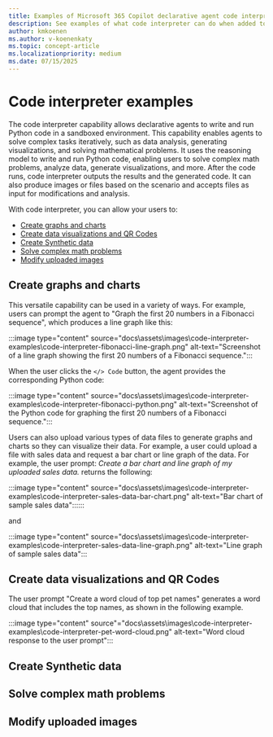 ```yaml
---
title: Examples of Microsoft 365 Copilot declarative agent code interpreter capabilities.
description: See examples of what code interpreter can do when added to your Copilot declarative agents.
author: kmkoenen
ms.author: v-koenenkaty
ms.topic: concept-article
ms.localizationpriority: medium
ms.date: 07/15/2025
---
```


# Code interpreter examples

The code interpreter capability allows declarative agents to write and run Python code in a sandboxed environment. This capability enables agents to solve complex tasks iteratively, such as data analysis, generating visualizations, and solving mathematical problems. It uses the reasoning model to write and run Python code, enabling users to solve complex math problems, analyze data, generate visualizations, and more. After the code runs, code interpreter outputs the results and the generated code. It can also produce images or files based on the scenario and accepts files as input for modifications and analysis.

With code interpreter, you can allow your users to:

- [Create graphs and charts](#create-graphs-and-charts)
- [Create data visualizations and QR Codes](#create-data-visualizations-and-qr-codes)
- [Create Synthetic data](#create-synthetic-data)
- [Solve complex math problems](#solve-complex-math-problems)
- [Modify uploaded images](#modify-uploaded-images)

## Create graphs and charts

This versatile capability can be used in a variety of ways. For example, users can prompt the agent to "Graph the first 20 numbers in a Fibonacci sequence", which produces a line graph like this:

:::image type="content" source="docs\assets\images\code-interpreter-examples\code-interpreter-fibonacci-line-graph.png" alt-text="Screenshot of a line graph showing the first 20 numbers of a Fibonacci sequence.":::

When the user clicks the `</> Code` button, the agent provides the corresponding Python code:

:::image type="content" source="docs\assets\images\code-interpreter-examples\code-interpreter-fibonacci-python.png" alt-text="Screenshot of the Python code for graphing the first 20 numbers of a Fibonacci sequence.":::

Users can also upload various types of data files to generate graphs and charts so they can visualize their data. For example, a user could upload a file with sales data and request a bar chart or line graph of the data. For example, the user prompt: *Create a bar chart and line graph of my uploaded sales data.* returns the following:

:::image type="content" source="docs\assets\images\code-interpreter-examples\code-interpreter-sales-data-bar-chart.png" alt-text="Bar chart of sample sales data"::::::

and

:::image type="content" source="docs\assets\images\code-interpreter-examples\code-interpreter-sales-data-line-graph.png" alt-text="Line graph of sample sales data":::

## Create data visualizations and QR Codes

The user prompt "Create a word cloud of top pet names" generates a word cloud that includes the top names, as shown in the following example.

:::image type="content" source"="docs\assets\images\code-interpreter-examples\code-interpreter-pet-word-cloud.png" alt-text="Word cloud response to the user prompt":::

## Create Synthetic data



## Solve complex math problems


## Modify uploaded images